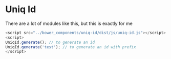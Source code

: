 # Uniq Id
There are a lot of modules like this, but this is exactly for me

```javascript
<script src="../bower_components/uniq-id/dist/js/uniq-id.js"></script>
<script>
UniqId.generate(); // to generate an id
UniqId.generate('test'); // to generate an id with prefix
</script>
```
